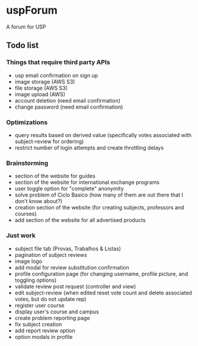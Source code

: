 # uspForum
A forum for USP

## Todo list

### Things that require third party APIs
- usp email confirmation on sign up
- image storage (AWS S3)
- file storage (AWS S3)
- image upload (AWS)
- account deletion (need email confirmation)
- change password (need email confirmation)

### Optimizations
- query results based on derived value (specifically votes associated with subject-review for ordering)
- restrict number of login attempts and create throttling delays

### Brainstorming
- section of the website for guides
- section of the website for international exchange programs
- user toggle option for "complete" anonymity
- solve problem of Ciclo Basico (how many of them are out there that I don't know about?)
- creation section of the website (for creating subjects, professors and courses)
- add section of the website for all advertised products

### Just work
- subject file tab (Provas, Trabalhos & Listas)
- pagination of subject reviews
- image logo
- add modal for review substitution confirmation
- profile configuration page (for changing username, profile picture, and toggling options)
- validate review post request (controller and view)
- edit subject-review (when edited reset vote count and delete associated votes, but do not update rep)
- register user course
- display user's course and campus
- create problem reporting page
- fix subject creation
- add report review option
- option modals in profile